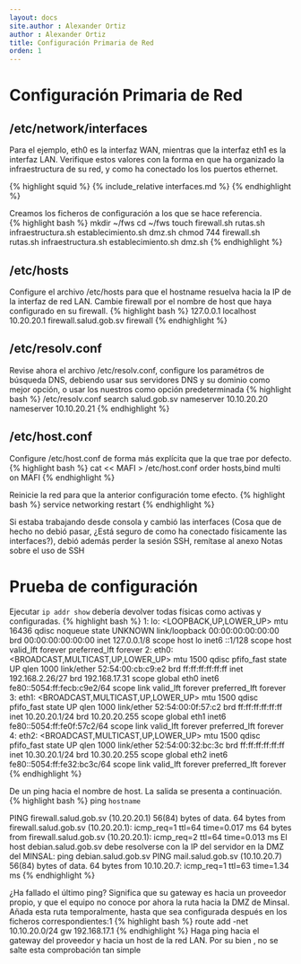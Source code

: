 ```yaml
---
layout: docs
site.author : Alexander Ortiz
author : Alexander Ortiz
title: Configuración Primaria de Red
orden: 1
---
```


# Configuración Primaria de Red

## /etc/network/interfaces
Para el ejemplo, eth0 es la interfaz WAN, mientras que la interfaz eth1 es la interfaz LAN. Verifique estos valores con la forma en que ha organizado la infraestructura de su red, y como ha conectado los los puertos ethernet.

{% highlight squid %}
{% include_relative interfaces.md %}
{% endhighlight %}

Creamos los ficheros de configuración a los que se hace referencia.  
{% highlight bash %}
mkdir ~/fws
cd ~/fws 
touch firewall.sh rutas.sh infraestructura.sh establecimiento.sh dmz.sh
chmod 744 firewall.sh rutas.sh infraestructura.sh establecimiento.sh dmz.sh
{% endhighlight %}

## /etc/hosts
Configure el archivo /etc/hosts para que el hostname resuelva hacia la IP de la interfaz de red LAN. 
Cambie firewall por el nombre de host que haya configurado en su firewall.
{% highlight bash %}
127.0.0.1   localhost
10.20.20.1  firewall.salud.gob.sv   firewall
{% endhighlight %}

## /etc/resolv.conf
Revise ahora el archivo /etc/resolv.conf, configure los paramétros de búsqueda DNS, debiendo usar sus servidores DNS y su dominio como mejor opción, o usar los nuestros como opción predeterminada
{% highlight bash %}
/etc/resolv.conf
search salud.gob.sv 
nameserver 10.10.20.20 
nameserver 10.10.20.21
{% endhighlight %}

## /etc/host.conf
Configure /etc/host.conf de forma más explícita que la que trae por defecto.
{% highlight bash %}
cat << MAFI > /etc/host.conf
order hosts,bind 
multi on 
MAFI
{% endhighlight %}

Reinicie la red para que la anterior configuración tome efecto.
{% highlight bash %}
service networking restart
{% endhighlight %}

Si estaba trabajando desde consola y cambió las interfaces (Cosa que de hecho no debió pasar, ¿Está seguro de como ha conectado físicamente las interfaces?), debió además perder la sesión SSH, remítase al anexo Notas sobre el uso de SSH 

# Prueba de configuración
Ejecutar `ip addr show` debería devolver todas físicas como activas y configuradas. 
{% highlight bash %}
1: lo: <LOOPBACK,UP,LOWER_UP> mtu 16436 qdisc noqueue state UNKNOWN 
    link/loopback 00:00:00:00:00:00 brd 00:00:00:00:00:00
    inet 127.0.0.1/8 scope host lo
    inet6 ::1/128 scope host 
       valid_lft forever preferred_lft forever
2: eth0: <BROADCAST,MULTICAST,UP,LOWER_UP> mtu 1500 qdisc pfifo_fast state UP qlen 1000
    link/ether 52:54:00:cb:c9:e2 brd ff:ff:ff:ff:ff:ff
    inet 192.168.2.26/27 brd 192.168.17.31 scope global eth0
    inet6 fe80::5054:ff:fecb:c9e2/64 scope link 
       valid_lft forever preferred_lft forever
3: eth1: <BROADCAST,MULTICAST,UP,LOWER_UP> mtu 1500 qdisc pfifo_fast state UP qlen 1000
    link/ether 52:54:00:0f:57:c2 brd ff:ff:ff:ff:ff:ff
    inet 10.20.20.1/24 brd 10.20.20.255 scope global eth1
    inet6 fe80::5054:ff:fe0f:57c2/64 scope link 
       valid_lft forever preferred_lft forever
4: eth2: <BROADCAST,MULTICAST,UP,LOWER_UP> mtu 1500 qdisc pfifo_fast state UP qlen 1000
    link/ether 52:54:00:32:bc:3c brd ff:ff:ff:ff:ff:ff
    inet 10.30.20.1/24 brd 10.30.20.255 scope global eth2
    inet6 fe80::5054:ff:fe32:bc3c/64 scope link 
       valid_lft forever preferred_lft forever
{% endhighlight %}

De un ping hacia el nombre de host. La salida se presenta a continuación.
{% highlight bash %}
ping `hostname`

PING firewall.salud.gob.sv (10.20.20.1) 56(84) bytes of data.
64 bytes from firewall.salud.gob.sv (10.20.20.1): icmp_req=1 ttl=64 time=0.017 ms
64 bytes from firewall.salud.gob.sv (10.20.20.1): icmp_req=2 ttl=64 time=0.013 ms
El host debian.salud.gob.sv debe resolverse con la IP del servidor en la DMZ del MINSAL:
ping debian.salud.gob.sv
PING mail.salud.gob.sv (10.10.20.7) 56(84) bytes of data. 
64 bytes from 10.10.20.7: icmp_req=1 ttl=63 time=1.34 ms
{% endhighlight %}

¿Ha fallado el último ping? Significa que su gateway es hacia un proveedor propio, y que el equipo no conoce por ahora la ruta hacia la DMZ de Minsal. Añada esta ruta temporalmente, hasta que sea configurada después en los ficheros correspondientes:1
{% highlight bash %}
route add -net 10.10.20.0/24 gw 192.168.17.1 
{% endhighlight %}
Haga ping hacia el gateway del proveedor y hacia un host de la red LAN. Por su bien , no se salte esta comprobación tan simple
